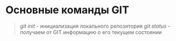 # Основные команды GIT
> *git init* - инициализация локального репозитория
> *git status* - получаем от GIT информацию о его текущем состоянии
